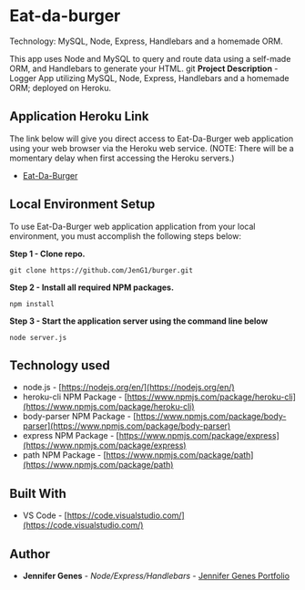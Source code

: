 # Eat-da-burger

Technology: MySQL, Node, Express, Handlebars and a homemade ORM.

This app uses Node and MySQL to query and route data using a self-made ORM, and Handlebars to generate your HTML.
git
**Project Description** - Logger App utilizing MySQL, Node, Express, Handlebars and a homemade ORM; deployed on Heroku.

## Application Heroku Link
The link below will give you direct access to Eat-Da-Burger web application using your web browser via the Heroku web service. (NOTE: There will be a momentary delay when first accessing the Heroku servers.)

<!-- Heroku References: https://evening-ridge-94356.herokuapp.com/ | https://git.heroku.com/evening-ridge-94356.git -->
* [Eat-Da-Burger](https://jg123-eatdaburger.herokuapp.com/)

## Local Environment Setup
To use Eat-Da-Burger web application application from your local environment, you must accomplish the following steps below:

**Step 1 - Clone repo.**
```
git clone https://github.com/JenG1/burger.git
```
**Step 2 - Install all required NPM packages.**
```
npm install
```
**Step 3 - Start the application server using the command line below**
```
node server.js
```

## Technology used
- node.js - [https://nodejs.org/en/](https://nodejs.org/en/)
- heroku-cli NPM Package - [https://www.npmjs.com/package/heroku-cli](https://www.npmjs.com/package/heroku-cli)
- body-parser NPM Package - [https://www.npmjs.com/package/body-parser](https://www.npmjs.com/package/body-parser)
- express NPM Package - [https://www.npmjs.com/package/express](https://www.npmjs.com/package/express)
- path NPM Package - [https://www.npmjs.com/package/path](https://www.npmjs.com/package/path)


## Built With

* VS Code - [https://code.visualstudio.com/](https://code.visualstudio.com/)

## Author

* **Jennifer Genes** - *Node/Express/Handlebars* - [Jennifer Genes Portfolio](https://react-portfolio-jg.herokuapp.com/)
